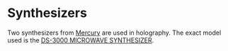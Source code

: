 # Synthesizers #

Two synthesizers from [Mercury](https://www.mrcy.com/) are used in holography. The exact model used is the [DS-3000 MICROWAVE SYNTHESIZER](https://www.mrcy.com/products/rf-and-mixed-signal/signal-sources/ds-3000-microwave-synthesizer).
